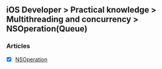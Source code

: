 ## iOS Developer > Practical knowledge > Multithreading and concurrency > NSOperation(Queue)

### Articles
- [X] [NSOperation](http://nshipster.com/nsoperation/)


